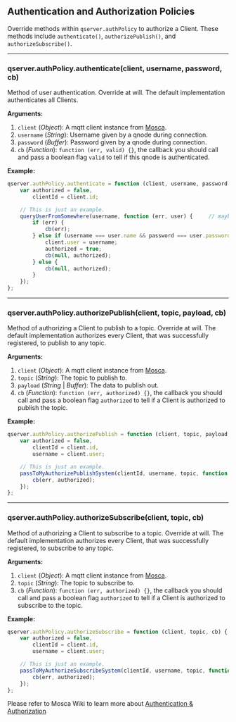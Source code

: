 ## Authentication and Authorization Policies

Override methods within `qserver.authPolicy` to authorize a Client. These methods include `authenticate()`, `authorizePublish()`, and `authorizeSubscribe()`.

***********************************************
### qserver.authPolicy.authenticate(client, username, password, cb)
Method of user authentication. Override at will.
The default implementation authenticates all Clients.

**Arguments:**

1. `client` (_Object_): A mqtt client instance from [Mosca](http://mcollina.github.io/mosca/docs/lib/client.js.html#Client).
2. `username` (_String_): Username given by a qnode during connection.
3. `password` (_Buffer_): Password given by a qnode during connection.
4. `cb` (_Function_): `function (err, valid) {}`, the callback you should call and pass a boolean flag `valid` to tell if this qnode is authenticated.

**Example:**

```js
qserver.authPolicy.authenticate = function (client, username, password, cb) {
    var authorized = false,
        clientId = client.id;

    // This is just an example.
    queryUserFromSomewhere(username, function (err, user) {     // maybe query from a local database
        if (err) {
            cb(err);
        } else if (username === user.name && password === user.password) {
            client.user = username;
            authorized = true;
            cb(null, authorized);
        } else {
            cb(null, authorized);
        }
    });
};
```

***********************************************
### qserver.authPolicy.authorizePublish(client, topic, payload, cb)
Method of authorizing a Client to publish to a topic. Override at will.
The default implementation authorizes every Client, that was successfully registered, to publish to any topic.

**Arguments:**

1. `client` (_Object_): A mqtt client instance from [Mosca](http://mcollina.github.io/mosca/docs/lib/client.js.html#Client).
2. `topic` (_String_): The topic to publish to.
3. `payload` (_String_ | _Buffer_): The data to publish out.
4. `cb` (_Function_): `function (err, authorized) {}`, the callback you should call and pass a boolean flag `authorized` to tell if a Client is authorized to publish the topic.

**Example:**

```js
qserver.authPolicy.authorizePublish = function (client, topic, payload, cb) {
    var authorized = false,
        clientId = client.id,
        username = client.user;

    // This is just an example.
    passToMyAuthorizePublishSystem(clientId, username, topic, function (err, authorized) {
        cb(err, authorized);
    });
};
```

***********************************************
### qserver.authPolicy.authorizeSubscribe(client, topic, cb)
Method of authorizing a Client to subscribe to a topic. Override at will.
The default implementation authorizes every Client, that was successfully registered, to subscribe to any topic.

**Arguments:**

1. `client` (_Object_): A mqtt client instance from [Mosca](http://mcollina.github.io/mosca/docs/lib/client.js.html#Client).
2. `topic` (_String_): The topic to subscribe to.
3. `cb` (_Function_): `function (err, authorized) {}`, the callback you should call and pass a boolean flag `authorized` to tell if a Client is authorized to subscribe to the topic.

**Example:**

```js
qserver.authPolicy.authorizeSubscribe = function (client, topic, cb) {
    var authorized = false,
        clientId = client.id,
        username = client.user;

    // This is just an example.
    passToMyAuthorizeSubscribeSystem(clientId, username, topic, function (err, authorized) {
        cb(err, authorized);
    });
};
```

Please refer to Mosca Wiki to learn more about [Authentication & Authorization](https://github.com/mcollina/mosca/wiki/Authentication-&-Authorization)
